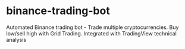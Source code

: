 # binance-trading-bot
Automated Binance trading bot - Trade multiple cryptocurrencies. Buy low/sell high with Grid Trading. Integrated with TradingView technical analysis
